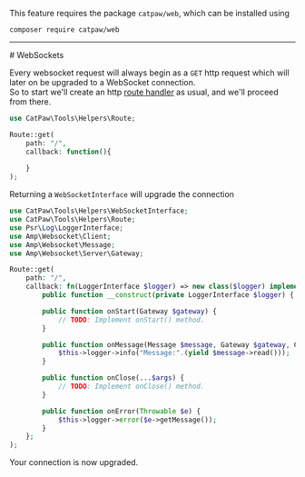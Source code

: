 This feature requires the package `catpaw/web`, which can be installed using<br/>
```
composer require catpaw/web
```
<hr/>
# WebSockets

Every websocket request will always begin as a `GET` http request which will later on be upgraded to a WebSocket
connection.<br/>
So to start we'll create an http [route handler](./1.RouteHandlers.md) as usual, and we'll proceed from there.<br/>

```php
use CatPaw\Tools\Helpers\Route;

Route::get(
    path: "/",
    callback: function(){
    
    } 
);
```

Returning a `WebSocketInterface` will upgrade the connection

```php
use CatPaw\Tools\Helpers\WebSocketInterface;
use CatPaw\Tools\Helpers\Route;
use Psr\Log\LoggerInterface;
use Amp\Websocket\Client;
use Amp\Websocket\Message;
use Amp\Websocket\Server\Gateway;

Route::get(
    path: "/",
    callback: fn(LoggerInterface $logger) => new class($logger) implements WebSocketInterface {
        public function __construct(private LoggerInterface $logger) { }

        public function onStart(Gateway $gateway) {
            // TODO: Implement onStart() method.
        }

        public function onMessage(Message $message, Gateway $gateway, Client $client): Generator {
            $this->logger->info("Message:".(yield $message->read()));
        }

        public function onClose(...$args) {
            // TODO: Implement onClose() method.
        }

        public function onError(Throwable $e) {
            $this->logger->error($e->getMessage());
        }
    };
);
```

Your connection is now upgraded.